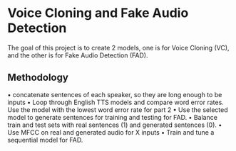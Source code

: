 # Voice Cloning and Fake Audio Detection
The goal of this project is to create 2 models, one is for Voice Cloning (VC), and the other is for Fake Audio Detection (FAD). 

## Methodology
•⁠  ⁠concatenate sentences of each speaker, so they are long enough to be inputs
•⁠  ⁠Loop through English TTS models and compare word error rates. Use the model with the lowest word error rate for part 2
•⁠  ⁠Use the selected model to generate sentences for training and testing for FAD.
•⁠  ⁠Balance train and test sets with real sentences (1) and generated sentences (0).
•⁠  ⁠Use MFCC on real and generated audio for X inputs
•⁠  ⁠Train and tune a sequential model for FAD.
